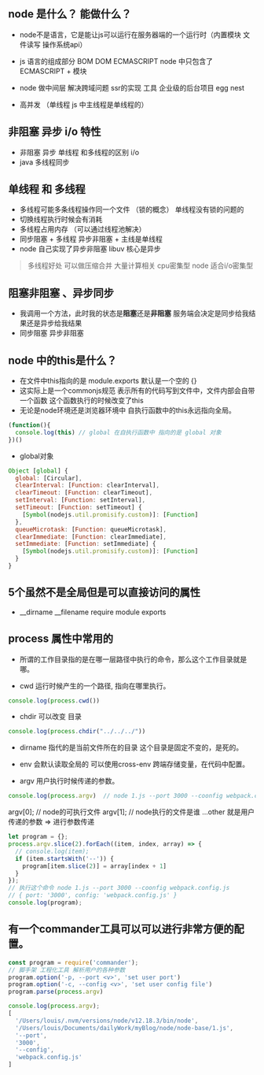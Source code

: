 ## node 是什么？ 能做什么？

- node不是语言，它是能让js可以运行在服务器端的一个运行时（内置模块 文件读写 操作系统api）

- js 语言的组成部分 BOM DOM  ECMASCRIPT node 中只包含了  ECMASCRIPT + 模块

- node 做中间层 解决跨域问题 ssr的实现  工具  企业级的后台项目 egg nest

- 高并发 （单线程 js 中主线程是单线程的）

## 非阻塞 异步 i/o 特性

- 非阻塞  异步 单线程 和多线程的区别  i/o
- java 多线程同步 

## 单线程 和 多线程
- 多线程可能多条线程操作同一个文件 （锁的概念） 单线程没有锁的问题的
- 切换线程执行时候会有消耗 
- 多线程占用内存 （可以通过线程池解决）
- 同步阻塞 + 多线程    异步非阻塞 + 主线是单线程
- node 自己实现了异步非阻塞 libuv  核心是异步

> 多线程好处  可以做压缩合并 大量计算相关 cpu密集型  node 适合i/o密集型

## 阻塞非阻塞 、异步同步

- 我调用一个方法，此时我的状态是**阻塞**还是**非阻塞**  服务端会决定是同步给我结果还是异步给我结果
- 同步阻塞 异步非阻塞

## node 中的this是什么？
- 在文件中this指向的是 module.exports 默认是一个空的 {}
- 这实际上是一个commonjs规范 表示所有的代码写到文件中，文件内部会自带一个函数 这个函数执行的时候改变了this
- 无论是node环境还是浏览器环境中 自执行函数中的this永远指向全局。
```js
(function(){
  console.log(this) // global 在自执行函数中 指向的是 global 对象
})()
```

- global对象 

```js 
Object [global] {
  global: [Circular],
  clearInterval: [Function: clearInterval],
  clearTimeout: [Function: clearTimeout],
  setInterval: [Function: setInterval],
  setTimeout: [Function: setTimeout] {
    [Symbol(nodejs.util.promisify.custom)]: [Function]
  },
  queueMicrotask: [Function: queueMicrotask],
  clearImmediate: [Function: clearImmediate],
  setImmediate: [Function: setImmediate] {
    [Symbol(nodejs.util.promisify.custom)]: [Function]
  }
}
```

## 5个虽然不是全局但是可以直接访问的属性
- __dirname __filename  require module exports 

## process 属性中常用的

- 所谓的工作目录指的是在哪一层路径中执行的命令，那么这个工作目录就是哪。

- cwd 运行时候产生的一个路径, 指向在哪里执行。
```js
console.log(process.cwd())
```
- chdir 可以改变 目录
```js
console.log(process.chdir("../../../"))
```
- dirname 指代的是当前文件所在的目录 这个目录是固定不变的，是死的。

- env 会默认读取全局的 可以使用cross-env 跨端存储变量，在代码中配置。

- argv 用户执行时候传递的参数。
```js
console.log(process.argv)  // node 1.js --port 3000 --coonfig webpack.config.js
```
argv[0]; // node的可执行文件
argv[1]; // node执行的文件是谁
...other  就是用户传递的参数  => 进行参数传递

```js
let program = {};
process.argv.slice(2).forEach((item, index, array) => {
  // console.log(item);
  if (item.startsWith('--')) {
    program[item.slice(2)] = array[index + 1]
  }
});
// 执行这个命令 node 1.js --port 3000 --coonfig webpack.config.js
// { port: '3000', config: 'webpack.config.js' }
console.log(program); 
```

## 有一个commander工具可以可以进行非常方便的配置。
```js
const program = require('commander');
// 脚手架 工程化工具 解析用户的各种参数
program.option('-p, --port <v>', 'set user port')
program.option('-c, --config <v>', 'set user config file')
program.parse(process.argv)

console.log(process.argv);
[
  '/Users/louis/.nvm/versions/node/v12.18.3/bin/node',
  '/Users/louis/Documents/dailyWork/myBlog/node/node-base/1.js',
  '--port',
  '3000',
  '--config',
  'webpack.config.js'
]
```


  







